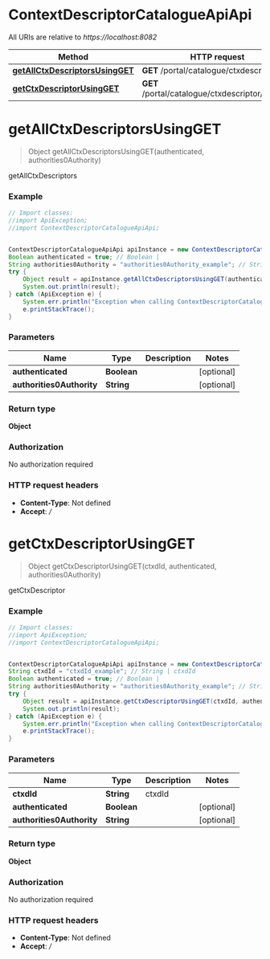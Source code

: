 # ContextDescriptorCatalogueApiApi

All URIs are relative to *https://localhost:8082*

Method | HTTP request | Description
------------- | ------------- | -------------
[**getAllCtxDescriptorsUsingGET**](ContextDescriptorCatalogueApiApi.md#getAllCtxDescriptorsUsingGET) | **GET** /portal/catalogue/ctxdescriptor | getAllCtxDescriptors
[**getCtxDescriptorUsingGET**](ContextDescriptorCatalogueApiApi.md#getCtxDescriptorUsingGET) | **GET** /portal/catalogue/ctxdescriptor/{ctxdId} | getCtxDescriptor


<a name="getAllCtxDescriptorsUsingGET"></a>
# **getAllCtxDescriptorsUsingGET**
> Object getAllCtxDescriptorsUsingGET(authenticated, authorities0Authority)

getAllCtxDescriptors

### Example
```java
// Import classes:
//import ApiException;
//import ContextDescriptorCatalogueApiApi;


ContextDescriptorCatalogueApiApi apiInstance = new ContextDescriptorCatalogueApiApi();
Boolean authenticated = true; // Boolean | 
String authorities0Authority = "authorities0Authority_example"; // String | 
try {
    Object result = apiInstance.getAllCtxDescriptorsUsingGET(authenticated, authorities0Authority);
    System.out.println(result);
} catch (ApiException e) {
    System.err.println("Exception when calling ContextDescriptorCatalogueApiApi#getAllCtxDescriptorsUsingGET");
    e.printStackTrace();
}
```

### Parameters

Name | Type | Description  | Notes
------------- | ------------- | ------------- | -------------
 **authenticated** | **Boolean**|  | [optional]
 **authorities0Authority** | **String**|  | [optional]

### Return type

**Object**

### Authorization

No authorization required

### HTTP request headers

 - **Content-Type**: Not defined
 - **Accept**: */*

<a name="getCtxDescriptorUsingGET"></a>
# **getCtxDescriptorUsingGET**
> Object getCtxDescriptorUsingGET(ctxdId, authenticated, authorities0Authority)

getCtxDescriptor

### Example
```java
// Import classes:
//import ApiException;
//import ContextDescriptorCatalogueApiApi;


ContextDescriptorCatalogueApiApi apiInstance = new ContextDescriptorCatalogueApiApi();
String ctxdId = "ctxdId_example"; // String | ctxdId
Boolean authenticated = true; // Boolean | 
String authorities0Authority = "authorities0Authority_example"; // String | 
try {
    Object result = apiInstance.getCtxDescriptorUsingGET(ctxdId, authenticated, authorities0Authority);
    System.out.println(result);
} catch (ApiException e) {
    System.err.println("Exception when calling ContextDescriptorCatalogueApiApi#getCtxDescriptorUsingGET");
    e.printStackTrace();
}
```

### Parameters

Name | Type | Description  | Notes
------------- | ------------- | ------------- | -------------
 **ctxdId** | **String**| ctxdId |
 **authenticated** | **Boolean**|  | [optional]
 **authorities0Authority** | **String**|  | [optional]

### Return type

**Object**

### Authorization

No authorization required

### HTTP request headers

 - **Content-Type**: Not defined
 - **Accept**: */*

